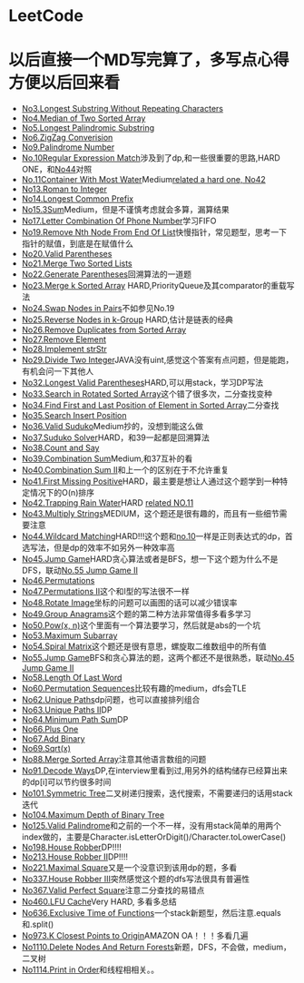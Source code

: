 # LeetCode
# 以后直接一个MD写完算了，多写点心得方便以后回来看
* [No3.Longest Substring Without Repeating Characters](https://github.com/ooorouge/LeetCode/tree/master/No.3%20Substring)
* [No4.Median of Two Sorted Array](https://github.com/ooorouge/LeetCode/tree/master/No.4%20Median%20of%20Two%20Sorted%20Arrays)
* [No5.Longest Palindromic Substring](https://github.com/ooorouge/LeetCode/tree/master/No.5%20Longest%20Palindromic%20Substring)
* [No6.ZigZag Converision](https://github.com/ooorouge/LeetCode/tree/master/No.6%20ZigZag%20Conversion)
* [No9.Palindrome Number](https://github.com/ooorouge/LeetCode/blob/master/No%209%20Palindrome%20Number.md)
* [No.10Regular Expression Match](https://github.com/ooorouge/LeetCode/blob/master/No.10%20Regular%20Expression%20Match.md)涉及到了dp,和一些很重要的思路,HARD ONE，和[No44](https://github.com/ooorouge/LeetCode/blob/master/No.44%20Wildcard%20Matching.md)对照
* [No.11Container With Most Water](https://github.com/ooorouge/LeetCode/blob/master/No.11%20Container%20With%20Most%20Water.md)Medium[related a hard one, No42](https://github.com/ooorouge/LeetCode/blob/master/No.42%20Trapping%20Rain%20Water.md)
* [No13.Roman to Integer](https://github.com/ooorouge/LeetCode/blob/master/No%2013%20Roman%20to%20Integer.md)
* [No14.Longest Common Prefix](https://github.com/ooorouge/LeetCode/blob/master/No%2014%20Longest%20Common%20Prefix.md)
* [No15.3Sum](https://github.com/ooorouge/LeetCode/blob/master/No.15%203Sum.md)Medium，但是不谨慎考虑就会多算，漏算结果
* [No17.Letter Combination Of Phone Number](https://github.com/ooorouge/LeetCode/blob/master/No.17%20Letter%20Combination%20Of%20A%20Phone%20Number.md)学习FIFO
* [No19.Remove Nth Node From End Of List](https://github.com/ooorouge/LeetCode/blob/master/No.19%20Remove%20Nth%20Node%20From%20End%20Of%20List.md)快慢指针，常见题型，思考一下指针的赋值，到底是在赋值什么
* [No20.Valid Parentheses](https://github.com/ooorouge/LeetCode/blob/master/No%2020%20Valid%20Parentheses.md)
* [No21.Merge Two Sorted Lists](https://github.com/ooorouge/LeetCode/blob/master/No%2021%20Merge%20Two%20Sorted%20Lists.md)
* [No22.Generate Parentheses](https://github.com/ooorouge/LeetCode/blob/master/No.22%20Generate%20Parentheses.md)回溯算法的一道题
* [No23.Merge k Sorted Array](https://github.com/ooorouge/LeetCode/blob/master/No.23%20Merge%20k%20Sorted%20Lists.md) HARD,PriorityQueue及其comparator的重载写法
* [No24.Swap Nodes in Pairs](https://github.com/ooorouge/LeetCode/blob/master/No.24%20Swap%20Nodes%20in%20Pairs.md)不如参见No.19
* [No25.Reverse Nodes in k-Group](https://github.com/ooorouge/LeetCode/blob/master/No.25%20Reverse%20Nodes%20in%20K-Group.md) HARD,估计是链表的经典
* [No26.Remove Duplicates from Sorted Array](https://github.com/ooorouge/LeetCode/blob/master/No%2026%20Remove%20Duplicates%20from%20Sorted%20Array.md)
* [No27.Remove Element](https://github.com/ooorouge/LeetCode/blob/master/No%2027%20Remove%20Element.md)
* [No28.Implement strStr](https://github.com/ooorouge/LeetCode/blob/master/No%2028%20Implement%20strStr.md)
* [No29.Divide Two Integer](https://github.com/ooorouge/LeetCode/blob/master/No.29%20Divide%20Two%20Integer.md)JAVA没有uint,感觉这个答案有点问题，但是能跑，有机会问一下其他人
* [No32.Longest Valid Parentheses](https://github.com/ooorouge/LeetCode/blob/master/No.32%20Longest%20Valid%20Parentheses.md)HARD,可以用stack，学习DP写法
* [No33.Search in Rotated Sorted Array](https://github.com/ooorouge/LeetCode/blob/master/No.33%20Search%20in%20Rotated%20Sorted%20Array.md)这个错了很多次，二分查找变种
* [No34.Find First and Last Position of Element in Sorted Array](https://github.com/ooorouge/LeetCode/blob/master/No.34%20Find%20First%20and%20Last%20Position%20of%20Element%20in%20Sorted%20Array.md)二分查找
* [No35.Search Insert Position](https://github.com/ooorouge/LeetCode/blob/master/No%2035%20Search%20Insert%20Position.md)
* [No36.Valid Suduko](https://github.com/ooorouge/LeetCode/blob/master/No.36%20Valid%20Sudoku.md)Medium抄的，没想到能这么做
* [No37.Suduko Solver](https://github.com/ooorouge/LeetCode/blob/master/No.37%20Sudoku%20Solver.md)HARD，和39一起都是回溯算法
* [No38.Count and Say](https://github.com/ooorouge/LeetCode/blob/master/No.38%20Count%20and%20Say.md)
* [No39.Combination Sum](https://github.com/ooorouge/LeetCode/blob/master/No.39%20Combination%20Sum.md)Medium,和37互补的看
* [No40.Combination Sum II](https://github.com/ooorouge/LeetCode/blob/master/No.40%20Combination%20Sum%20II.md)和上一个的区别在于不允许重复
* [No41.First Missing Positive](https://github.com/ooorouge/LeetCode/blob/master/No.41%20First%20Missing%20Positive.md)HARD，最主要是想让人通过这个题学到一种特定情况下的O(n)排序
* [No42.Trapping Rain Water](https://github.com/ooorouge/LeetCode/blob/master/No.42%20Trapping%20Rain%20Water.md)HARD [related NO.11](https://github.com/ooorouge/LeetCode/blob/master/No.11%20Container%20With%20Most%20Water.md)
* [No43.Multiply Strings](https://github.com/ooorouge/LeetCode/blob/master/No.43%20Multiply%20Strings.md)MEDIUM，这个题还是很有趣的，而且有一些细节需要注意
* [No44.Wildcard Matching](https://github.com/ooorouge/LeetCode/blob/master/No.44%20Wildcard%20Matching.md)HARD!!!这个题和[no.10](https://github.com/ooorouge/LeetCode/blob/master/No.10%20Regular%20Expression%20Match.md)一样是正则表达式的dp，首选写法，但是dp的效率不如另外一种效率高
* [No45.Jump Game](https://github.com/ooorouge/LeetCode/blob/master/No.45%20Jump%20Game%20II.md)HARD贪心算法或者是BFS，想一下这个题为什么不是DFS，联动[No.55 Jump Game II](https://github.com/ooorouge/LeetCode/blob/master/No.55%20Jump%20Game.md)
* [No46.Permutations](https://github.com/ooorouge/LeetCode/blob/master/No.46%20Permutations.md)
* [No47.Permutations II](https://github.com/ooorouge/LeetCode/blob/master/No.47%20Permutation%20ii.md)这个和I型的写法很不一样
* [No48.Rotate Image](https://github.com/ooorouge/LeetCode/blob/master/No.48%20Rotate%20Image.md)坐标的问题可以画图的话可以减少错误率
* [No49.Group Anagrams](https://github.com/ooorouge/LeetCode/blob/master/No.49%20Group%20Anagrams.md)这个题的第二种方法非常值得多看多学习
* [No50.Pow(x, n)](https://github.com/ooorouge/LeetCode/blob/master/No.50%20Pow(x%2Cn).md)这个里面有一个算法要学习，然后就是abs的一个坑
* [No53.Maximum Subarray](https://github.com/ooorouge/LeetCode/blob/master/No.53%20Maximum%20Subarray.md)
* [No54.Spiral Matrix](https://github.com/ooorouge/LeetCode/blob/master/No.54%20Spiral%20Matrix.md)这个题还是很有意思，螺旋取二维数组中的所有值
* [No55.Jump Game](https://github.com/ooorouge/LeetCode/blob/master/No.55%20Jump%20Game.md)BFS和贪心算法的题，这两个都还不是很熟悉，联动[No.45 Jump Game II](https://github.com/ooorouge/LeetCode/blob/master/No.45%20Jump%20Game%20II.md)
* [No58.Length Of Last Word](https://github.com/ooorouge/LeetCode/blob/master/No.58%20Length%20of%20Last%20Word.md)
* [No60.Permutation Sequences](https://github.com/ooorouge/LeetCode/blob/master/No.60%20Permutation%20sequences.md)比较有趣的medium，dfs会TLE
* [No62.Unique Paths](https://github.com/ooorouge/LeetCode/blob/master/No.62%20Unique%20Path.md)dp问题，也可以直接排列组合
* [No63.Unique Paths II](https://github.com/ooorouge/LeetCode/blob/master/No.63%20Unique%20Path%20II.md)DP
* [No64.Minimum Path Sum](https://github.com/ooorouge/LeetCode/blob/master/No.64%20Minimum%20Path%20Sum.md)DP
* [No66.Plus One](https://github.com/ooorouge/LeetCode/blob/master/No.66%20Plus%20One.md)
* [No67.Add Binary](https://github.com/ooorouge/LeetCode/blob/master/No.67%20Add%20Binary.md)
* [No69.Sqrt(x)](https://github.com/ooorouge/LeetCode/blob/master/No.69%20Sqrt(x).md)
* [No88.Merge Sorted Array](https://github.com/ooorouge/LeetCode/blob/master/No.88%20Merge%20Sorted%20Array.md)注意其他语言数组的问题
* [No91.Decode Ways](https://github.com/ooorouge/LeetCode/blob/master/No.91%20Decode%20Ways.md)DP,在interview里看到过,用另外的结构储存已经算出来的dp[i]可以节约很多时间
* [No101.Symmetric Tree](https://github.com/ooorouge/LeetCode/blob/master/No.101%20Symmetric%20Tree.md)二叉树递归搜索，迭代搜索，不需要递归的话用stack迭代
* [No104.Maximum Depth of Binary Tree](https://github.com/ooorouge/LeetCode/blob/master/No.104%20Maximum%20Depth%20of%20Binary%20Tree.md)
* [No125.Valid Palindrome](https://github.com/ooorouge/LeetCode/blob/master/No.125%20Valid%20Palindrome.md)和之前的一个不一样，没有用stack简单的用两个index做的，主要是Character.isLetterOrDigit()/Character.toLowerCase()
* [No198.House Robber](https://github.com/ooorouge/LeetCode/blob/master/No.198%20House%20Robber.md)DP!!!!
* [No213.House Robber II](https://github.com/ooorouge/LeetCode/blob/master/No.213%20House%20Robber%20II.md)DP!!!!
* [No221.Maximal Square](https://github.com/ooorouge/LeetCode/blob/master/No.221%20Maximal%20Square.md)又是一个没意识到该用dp的题，多看
* [No337.House Robber III](https://github.com/ooorouge/LeetCode/blob/master/No.337%20House%20Robber%20III.md)突然感觉这个题的dfs写法很具有普遍性
* [No367.Valid Perfect Square](https://github.com/ooorouge/LeetCode/blob/master/No.367%20Valid%20Perfect%20Square.md)注意二分查找的易错点
* [No460.LFU Cache](https://github.com/ooorouge/LeetCode/blob/master/No.460%20LFU%20Cache.md)Very HARD, 多看多总结
* [No636.Exclusive Time of Functions](https://github.com/ooorouge/LeetCode/blob/master/No.636%20Exclusive%20Time%20of%20Functions.md)一个stack新题型，然后注意.equals和.split()
* [No973.K Closest Points to Origin](https://github.com/ooorouge/LeetCode/blob/master/No.973%20K%20Closest%20Points%20to%20Origin.md)AMAZON OA！！！多看几遍
* [No1110.Delete Nodes And Return Forests](https://github.com/ooorouge/LeetCode/blob/master/No.1110%20Delete%20Nodes%20And%20Return%20Forests.md)新题，DFS，不会做，medium，二叉树
* [No1114.Print in Order](https://github.com/ooorouge/LeetCode/blob/master/No.1114%20Print%20in%20Order.md)和线程相相关。。
